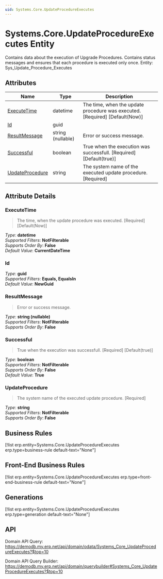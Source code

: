 ```yaml
---
uid: Systems.Core.UpdateProcedureExecutes
---
```

# Systems.Core.UpdateProcedureExecutes Entity

Contains data about the execution of Upgrade Procedures. Contains status messages and ensures that each procedure is executed only once. Entity: Sys_Update_Procedure_Executes

## Attributes

| Name | Type | Description |
| ---- | ---- | --- |
| [ExecuteTime](Systems.Core.UpdateProcedureExecutes.md#executetime) | datetime | The time, when the update procedure was executed. [Required] [Default(Now)] 
| [Id](Systems.Core.UpdateProcedureExecutes.md#id) | guid |  
| [ResultMessage](Systems.Core.UpdateProcedureExecutes.md#resultmessage) | string (nullable) | Error or success message. 
| [Successful](Systems.Core.UpdateProcedureExecutes.md#successful) | boolean | True when the execution was successfull. [Required] [Default(true)] 
| [UpdateProcedure](Systems.Core.UpdateProcedureExecutes.md#updateprocedure) | string | The system name of the executed update procedure. [Required] 


## Attribute Details

### ExecuteTime

> The time, when the update procedure was executed. [Required] [Default(Now)]

_Type_: **datetime**  
_Supported Filters_: **NotFilterable**  
_Supports Order By_: **False**  
_Default Value_: **CurrentDateTime**  

### Id

_Type_: **guid**  
_Supported Filters_: **Equals, EqualsIn**  
_Default Value_: **NewGuid**  

### ResultMessage

> Error or success message.

_Type_: **string (nullable)**  
_Supported Filters_: **NotFilterable**  
_Supports Order By_: **False**  

### Successful

> True when the execution was successfull. [Required] [Default(true)]

_Type_: **boolean**  
_Supported Filters_: **NotFilterable**  
_Supports Order By_: **False**  
_Default Value_: **True**  

### UpdateProcedure

> The system name of the executed update procedure. [Required]

_Type_: **string**  
_Supported Filters_: **NotFilterable**  
_Supports Order By_: **False**  



## Business Rules

[!list erp.entity=Systems.Core.UpdateProcedureExecutes erp.type=business-rule default-text="None"]

## Front-End Business Rules

[!list erp.entity=Systems.Core.UpdateProcedureExecutes erp.type=front-end-business-rule default-text="None"]

## Generations

[!list erp.entity=Systems.Core.UpdateProcedureExecutes erp.type=generation default-text="None"]

## API

Domain API Query:
<https://demodb.my.erp.net/api/domain/odata/Systems_Core_UpdateProcedureExecutes?$top=10>

Domain API Query Builder:
<https://demodb.my.erp.net/api/domain/querybuilder#Systems_Core_UpdateProcedureExecutes?$top=10>

